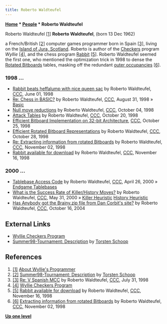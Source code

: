 ```yaml
---
title: Roberto Waldteufel
---
```

**[Home](Home "Home") \* [People](People "People") \* Roberto Waldteufel**



 [](http://www.wylliedraughts.com/roberto.htm) Roberto Waldteufel <a id="cite-note-1" href="#cite-ref-1">[1]</a> 
**Roberto Waldteufel**, (born 13 Dec 1962)  

a French/British <a id="cite-note-2" href="#cite-ref-2">[2]</a> computer games programmer born in Spain <a id="cite-note-3" href="#cite-ref-3">[3]</a>, living on the [Island of Jura, Scotland](https://en.wikipedia.org/wiki/Jura,_Scotland). Roberto is author of the [Checkers](Checkers "Checkers") program *Wyllie* <a id="cite-note-4" href="#cite-ref-4">[4]</a>, and the chess program [Rabbit](Rabbit "Rabbit") <a id="cite-note-5" href="#cite-ref-5">[5]</a>. Roberto Waldteufel seemed the first one, who mentioned the optimization trick in 1998 to dense the [Rotated Bitboards](Rotated_Bitboards "Rotated Bitboards") tables, masking off the redundant [outer occupancies](First_Rank_Attacks#TheOuterSquares "First Rank Attacks") <a id="cite-note-6" href="#cite-ref-6">[6]</a>. 



### 1998 ...


* [Rabbit beats heffalump with nice queen sac](https://www.stmintz.com/ccc/index.php?id=19733) by Roberto Waldteufel, [CCC](CCC "CCC"), June 01, 1998
* [Re: Chess in BASIC?](https://www.stmintz.com/ccc/index.php?id=25740) by Roberto Waldteufel, [CCC](CCC "CCC"), August 31, 1998 » [Basic](Basic "Basic")
* [Null move reductions](https://www.stmintz.com/ccc/index.php?id=28772) by Roberto Waldteufel, [CCC](CCC "CCC"), October 04, 1998
* [Attack Tables](https://www.stmintz.com/ccc/index.php?id=30023) by Roberto Waldteufel, [CCC](CCC "CCC"), October 20, 1998
* [Efficient Bitboard Implementation on 32-bit Architecture](https://www.stmintz.com/ccc/index.php?id=30562), [CCC](CCC "CCC"), October 25, 1998
* [Efficient Rotated Bitboard Representations](https://www.stmintz.com/ccc/index.php?id=30863) by Roberto Waldteufel, [CCC](CCC "CCC"), October 28, 1998
* [Re: Extracting information from rotated Bitboards](https://www.stmintz.com/ccc/index.php?id=31456) by Roberto Waldteufel, [CCC](CCC "CCC"), November 02, 1998
* [Rabbit available for download](https://www.stmintz.com/ccc/index.php?id=33136) by Roberto Waldteufel, [CCC](CCC "CCC"), November 16, 1998


### 2000 ...


* [Tablebase Access Code](https://www.stmintz.com/ccc/index.php?id=107902) by Roberto Waldteufel, [CCC](CCC "CCC"), April 26, 2000 » [Endgame Tablebases](Endgame_Tablebases "Endgame Tablebases")
* [What is the Success Rate of Killer/History Moves?](https://www.stmintz.com/ccc/index.php?id=113078) by Roberto Waldteufel, [CCC](CCC "CCC"), May 31, 2000 » [Killer Heuristic](Killer_Heuristic "Killer Heuristic") [History Heuristic](History_Heuristic "History Heuristic")
* [Has Anybody got the Brainy.zip file from Dan Corbit's site?](https://www.stmintz.com/ccc/index.php?id=391828) by Roberto Waldteufel, [CCC](CCC "CCC"), October 16, 2004


## External Links


* [Wyllie Checkers Program](http://www.wylliedraughts.com/)
* [Summer98-Tournament: Description](http://chess.fsv.de/Summer98/descript.htm#Roberto%20Waldteufel) by [Torsten Schoop](index.php?title=Torsten_Schoop&action=edit&redlink=1 "Torsten Schoop (page does not exist)")


## References


1. <a id="cite-ref-1" href="#cite-note-1">[1]</a> [About Wyllie's Programmer](http://www.wylliedraughts.com/roberto.htm)
2. <a id="cite-ref-2" href="#cite-note-2">[2]</a> [Summer98-Tournament: Description](http://chess.fsv.de/Summer98/descript.htm#Roberto%20Waldteufel) by [Torsten Schoop](index.php?title=Torsten_Schoop&action=edit&redlink=1 "Torsten Schoop (page does not exist)")
3. <a id="cite-ref-3" href="#cite-note-3">[3]</a> [Re: V Spanish MCC](https://www.stmintz.com/ccc/index.php?id=23490) by Roberto Waldteufel, [CCC](CCC "CCC"), July 31, 1998
4. <a id="cite-ref-4" href="#cite-note-4">[4]</a> [Wyllie Checkers Program](http://www.wylliedraughts.com/)
5. <a id="cite-ref-5" href="#cite-note-5">[5]</a> [Rabbit available for download](https://www.stmintz.com/ccc/index.php?id=33136) by Roberto Waldteufel, [CCC](CCC "CCC"), November 16, 1998
6. <a id="cite-ref-6" href="#cite-note-6">[6]</a> [Extracting information from rotated Bitboards](https://www.stmintz.com/ccc/index.php?id=31456) by Roberto Waldteufel, [CCC](CCC "CCC"), November 02, 1998

**[Up one level](People "People")**







 

